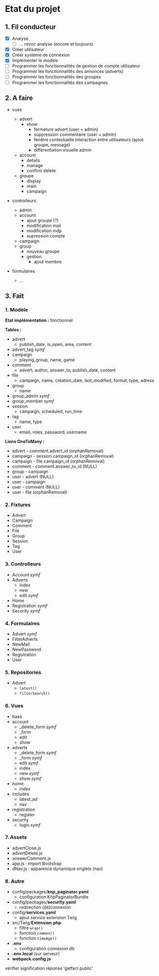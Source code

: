 # Etat du projet

## 1. Fil conducteur

- [X] Analyse
    - [ ] ... revoir analyse (encore et toujours)
- [X] Créer utilisateur
- [X] Créer système de connexion
- [X] Implémenter le modèle
- [ ] Programmer les fonctionnalités de gestion de compte utilisateur
- [ ] Programmer les fonctionnalités des annonces (adverts)
- [ ] Programmer les fonctionnalités des groupes
- [ ] Programmer les fonctionnalités des campagnes

## 2. A faire

- vues
    - advert
        - show
            - fermeture advert (user + admin)
            - suppression commentaire (user + admin)
            - fenêtre contextuelle interaction entre utilisateurs (ajout groupe, message)
            - différentiation visuelle admin
    - account
        - details
        - manage
        - confirm delete
    - groupe
        - display
        - main
        - campaign

- controlleurs
    - admin
    - account
        - ajout groupe (?)
        - modification mail
        - modification mdp
        - supression compte
    - campaign
    - group
        - nouveau groupe
        - gestion
            - ajout membre

- formulaires
    - ...

## 3. Fait

### 1. Modèle

**Etat implémentation :** fonctionnel

**Tables :**

- advert
    - publish_date, is_open, area, content
- advert_tag *symf*
- campaign
    - playing_group, name, game
- comment
    - advert, author, answer_to, publish_date, content
- file
    - campaign, name, creation_date, last_modified, format, type, adress
- group
    - name
- group_admin *symf*
- group_member *symf*
- session
    - campaign, scheduled, run_time
- tag
    - name, type
- user
    - email, roles, password, username

**Liens OneToMany :**
- advert - comment.advert_id (orphanRemoval)
- campaign - session.campaign_id (orphanRemoval)
- campaign - file.campaign_id (orphanRemoval)
- comment - comment.answer_to_id (NULL)
- group - campaign
- user - advert (NULL)
- user - campaign
- user - comment (NULL)
- user - file (orphanRemoval)

### 2. Fixtures

- Advert
- Campaign
- Comment
- File
- Group
- Session
- Tag
- User

### 3. Controlleurs

- Account *symf*
- Adverts
    - index
    - new
    - edit *symf*
- Home
- Registration *symf*
- Security *symf*

### 4. Formulaires

- Advert *symf*
- FilterAdverts
- NewMail
- NewPassword
- Registration
- User

### 5. Repositories

- Advert
    - `latest()`
    - `filterSearch()`

### 6. Vues

- base
- account
    - _delete_form *symf*
    - _form
    - edit
    - show
- adverts
    - _delete_form *symf*
    - _form *symf*
    - edit *symf*
    - index
    - new *symf*
    - show *symf*
- home
    - index
- includes
    - latest_ad
    - nav
- registration
    - register
- security
    - login *symf*

### 7. Assets

- advertClose.js
- advertDelete.js
- answerComment.js
- app.js : import Bootstrap
- dNav.js : apparence dynamique onglets (nav)

### 8. Autre

- config/packages/**knp_paginator.yaml**
    - configuration KnpPaginatorBundle
- config/packages/**security.yaml**
    - redirection (dé)connexion
- config/**services.yaml**
    - ajout service extension Twig
- src/Twig/**Extension.php**
    - filtre `wrap()`
    - fonction `common()`
    - fonction `timeAgo()`
- **.env**
    - configuration connexion db
- **.env.local** (sur serveur)
- **webpack.config.js**



vérifier signification réponse 'getfacl public'